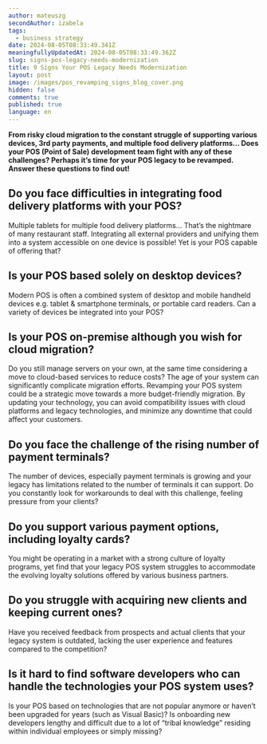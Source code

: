 ```yaml
---
author: mateuszg
secondAuthor: izabela
tags:
  - business strategy
date: 2024-08-05T08:33:49.341Z
meaningfullyUpdatedAt: 2024-08-05T08:33:49.362Z
slug: signs-pos-legacy-needs-modernization
title: 9 Signs Your POS Legacy Needs Modernization
layout: post
image: /images/pos_revamping_signs_blog_cover.png
hidden: false
comments: true
published: true
language: en
---
```

**From risky cloud migration to the constant struggle of supporting various devices, 3rd party payments, and multiple food delivery platforms… Does your POS (Point of Sale) development team fight with any of these challenges? Perhaps it’s time for your POS legacy to be revamped. Answer these questions to find out!**

## Do you face difficulties in integrating food delivery platforms with your POS?

Multiple tablets for multiple food delivery platforms… That’s the nightmare of many restaurant staff. Integrating all external providers and unifying them into a system accessible on one device is possible! Yet is your POS capable of offering that?

## Is your POS based solely on desktop devices?

Modern POS is often a combined system of desktop and mobile handheld devices e.g. tablet &  smartphone terminals, or portable card readers. Can a variety of devices be integrated into your POS?

## Is your POS on-premise although you wish for cloud migration?

Do you still manage servers on your own, at the same time considering a move to cloud-based services to reduce costs? The age of your system can significantly complicate migration efforts. Revamping your POS system could be a strategic move towards a more budget-friendly migration. By updating your technology, you can avoid compatibility issues with cloud platforms and legacy technologies, and minimize any downtime that could affect your customers.

## Do you face the challenge of the rising number of payment terminals?

The number of devices, especially payment terminals is growing and your legacy has limitations related to the number of terminals it can support. Do you constantly look for workarounds to deal with this challenge, feeling pressure from your clients?

## Do you support various payment options, including loyalty cards?

You might be operating in a market with a strong culture of loyalty programs, yet find that your legacy POS system struggles to accommodate the evolving loyalty solutions offered by various business partners.

## Do you struggle with acquiring new clients and keeping current ones?

Have you received feedback from prospects and actual clients that your legacy system is outdated, lacking the user experience and features compared to the competition?

## Is it hard to find software developers who can handle the technologies your POS system uses?

Is your POS based on technologies that are not popular anymore or haven’t been upgraded for years (such as Visual Basic)? Is onboarding new developers lengthy and difficult due to a lot of “tribal knowledge” residing within individual employees or simply missing?